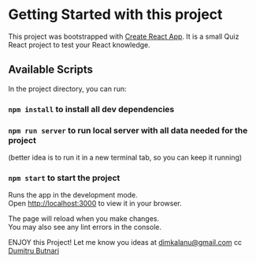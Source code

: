 # Getting Started with this project

This project was bootstrapped with [Create React App](https://github.com/facebook/create-react-app).
It is a small Quiz React project to test your React knowledge. 

## Available Scripts

In the project directory, you can run:

### `npm install` to install all dev dependencies

### `npm run server` to run local server with all data needed for the project
(better idea is to run it in a new terminal tab, so you can keep it running)

### `npm start` to start the project

Runs the app in the development mode.\
Open [http://localhost:3000](http://localhost:3000) to view it in your browser.

The page will reload when you make changes.\
You may also see any lint errors in the console.

ENJOY this Project! Let me know you ideas at dimkalanu@gmail.com
cc [Dumitru Butnari](https://www.linkedin.com/in/dumitrubutnari)
